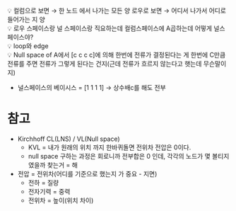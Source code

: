 <aside>
💡 컬럼으로 보면 → 한 노드 에서 나가는 모든 양
로우로 보면 → 어디서 나가서 어디로 들어가는 지 양

</aside>

<aside>
💡 로우 스페이스랑 널 스페이스랑 직요하는데 컬럼스페이스에 A곱하는데 어떻게 널스페이스야?

</aside>

<aside>
💡 loop와 edge

</aside>

<aside>
💡 Null space of A에서 [c c c c]에 의해 한번에 전류가 결정된다는 게 한번에 C만큼 전류를 주면 전류가 그렇게 된다는 건지(근데 전류가 흐르지 않는다고 햇는데 무슨말이지)

</aside>

- 널스페이스의 베이시스 = [1 1 1 1] → 상수배c를 해도 전부

# 참고

- Kirchhoff CL(LNS) / VL(Null space)
    - KVL = 내가 원래의 위치 까지 한바퀴돌면 전위차 전압은 0이다.
    - null space 구하는 과정은 회로니까 전부합은 0 인데, 각각의 노드가 몇 볼티지였을까 찾는거 = 해
- 전압 = 전위차(어디를 기준으로 했는지 가 중요 - 지면)
    - 전하 = 질량
    - 전자기력 = 중력
    - 전위차 = 높이(위치 차이)